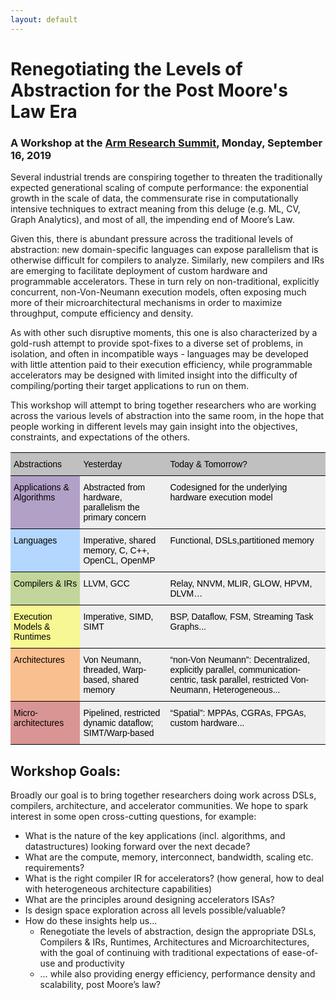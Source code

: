 ```yaml
---
layout: default
---
```

<!--
Text can be **bold**, _italic_, or ~~strikethrough~~.
[Link to another page](./another-page.html).
-->

# Renegotiating the Levels of Abstraction for the Post Moore's Law Era
### A Workshop at the [Arm Research Summit](https://www.arm.com/company/events/research-summit), Monday, September 16, 2019

Several industrial trends are conspiring together to threaten the traditionally expected generational scaling of compute performance: the exponential growth in the scale of data, the commensurate rise in computationally intensive techniques to extract meaning from this deluge (e.g. ML, CV, Graph Analytics), and most of all, the impending end of Moore’s Law.

Given this, there is abundant pressure across the traditional levels of abstraction: new domain-specific languages can expose parallelism that is otherwise difficult for compilers to analyze. Similarly, new compilers and IRs are emerging to facilitate deployment of custom hardware and programmable accelerators.  These in turn rely on non-traditional, explicitly concurrent, non-Von-Neumann execution models, often exposing much more of their microarchitectural mechanisms in order to maximize throughput, compute efficiency and density.

As with other such disruptive moments, this one is also characterized by a gold-rush attempt to provide spot-fixes to a diverse set of problems, in isolation, and often in incompatible ways - languages may be developed with little attention paid to their execution efficiency, while programmable accelerators may be designed with limited insight into the difficulty of compiling/porting their target applications to run on them.

This workshop will attempt to bring together researchers who are working across the various levels of abstraction into the same room, in the hope that people working in different levels may gain insight into the objectives, constraints, and expectations of the others.

<style type="text/css">
.tg  {border-collapse:collapse;border-spacing:0;}
.tg td{font-family:Arial, sans-serif;font-size:14px;padding:10px 5px;border-style:solid;border-width:0px;overflow:hidden;word-break:normal;border-top-width:1px;border-bottom-width:1px;border-color:black;}
.tg th{font-family:Arial, sans-serif;font-size:14px;font-weight:normal;padding:10px 5px;border-style:solid;border-width:0px;overflow:hidden;word-break:normal;border-top-width:1px;border-bottom-width:1px;border-color:black;}
.tg .tg-4fps{background-color:#efefef;color:#000000;border-color:#000000;text-align:left;vertical-align:top}
.tg .tg-cl49{background-color:#f7f793;color:#000000;border-color:#000000;text-align:left;vertical-align:top}
.tg .tg-o7qv{background-color:#c2d69b;color:#000000;border-color:#000000;text-align:left;vertical-align:top}
.tg .tg-zefg{background-color:#c0c0c0;color:#000000;border-color:#000000;text-align:left;vertical-align:top}
.tg .tg-pylb{background-color:#b2a1c7;color:#000000;border-color:#000000;text-align:left;vertical-align:top}
.tg .tg-yp4f{background-color:#b3d7ff;color:#000000;border-color:#000000;text-align:left;vertical-align:top}
.tg .tg-as4m{background-color:#fabf8f;color:#000000;border-color:#000000;text-align:left;vertical-align:top}
.tg .tg-5v9j{background-color:#d99594;color:#000000;border-color:#000000;text-align:left;vertical-align:top}
</style>
<table class="tg">
  <tr>
    <th class="tg-zefg">Abstractions</th>
    <th class="tg-zefg">Yesterday</th>
    <th class="tg-zefg">Today &amp; Tomorrow?</th>
  </tr>
  <tr>
    <td class="tg-pylb">Applications &amp; Algorithms</td>
    <td class="tg-4fps">Abstracted from hardware, parallelism the primary concern</td>
    <td class="tg-4fps">Codesigned for the underlying hardware execution model</td>
  </tr>
  <tr>
    <td class="tg-yp4f">Languages</td>
    <td class="tg-4fps">Imperative, shared memory, C, C++, OpenCL, OpenMP</td>
    <td class="tg-4fps">Functional, DSLs,partitioned memory</td>
  </tr>
  <tr>
    <td class="tg-o7qv">Compilers &amp; IRs</td>
    <td class="tg-4fps">LLVM, GCC</td>
    <td class="tg-4fps">Relay, NNVM, MLIR, GLOW, HPVM, DLVM…</td>
  </tr>
  <tr>
    <td class="tg-cl49">Execution Models &amp; Runtimes</td>
    <td class="tg-4fps">Imperative, SIMD, SIMT</td>
    <td class="tg-4fps">BSP, Dataflow, FSM, Streaming Task Graphs...</td>
  </tr>
  <tr>
    <td class="tg-as4m">Architectures</td>
    <td class="tg-4fps">Von Neumann, threaded, Warp-based, shared memory</td>
    <td class="tg-4fps">“non-Von Neumann”: Decentralized, explicitly parallel, communication-centric, task parallel, restricted Von-Neumann, Heterogeneous...</td>
  </tr>
  <tr>
    <td class="tg-5v9j">Micro-architectures</td>
    <td class="tg-4fps">Pipelined, restricted dynamic dataflow; SIMT/Warp-based</td>
    <td class="tg-4fps">“Spatial”: MPPAs, CGRAs, FPGAs, custom hardware...</td>
  </tr>
</table>

## Workshop Goals:
Broadly our goal is to bring together researchers doing work across DSLs, compilers, architecture, and accelerator communities.  We hope to spark interest in some open cross-cutting questions, for example:

* What is the nature of the key applications (incl. algorithms, and datastructures) looking forward over the next decade?
* What are the compute, memory, interconnect, bandwidth, scaling etc. requirements?
* What is the right compiler IR for accelerators?  (how general, how to deal with heterogeneous architecture capabilities)
* What are the principles around designing accelerators ISAs?
* Is design space exploration across all levels possible/valuable?
* How do these insights help us... 
    * Renegotiate the levels of abstraction, design the appropriate DSLs, Compilers & IRs, Runtimes, Architectures and Microarchitectures, with the goal of continuing with traditional expectations of ease-of-use and productivity
    * … while also providing energy efficiency, performance density and scalability, post Moore’s law?

